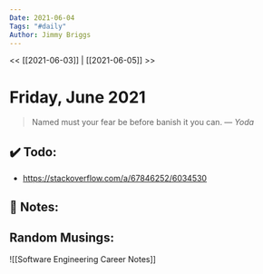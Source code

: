 ```yaml
---
Date: 2021-06-04
Tags: "#daily"
Author: Jimmy Briggs
---
```


<< [[2021-06-03]] | [[2021-06-05]] >>

# Friday, June 2021

> Named must your fear be before banish it you can.
> &mdash; <cite>Yoda</cite>


## ✔️ Todo:

- https://stackoverflow.com/a/67846252/6034530

## 📝 Notes:

## Random Musings:

![[Software Engineering Career Notes]]
